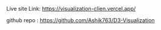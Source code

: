 Live site Link: https://visualization-clien.vercel.app/

github repo : https://github.com/Ashik763/D3-Visualization